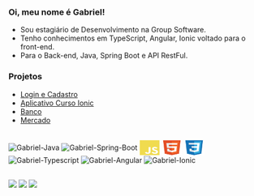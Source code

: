### Oi, meu nome é Gabriel!
* Sou estagiário de Desenvolvimento na Group Software.
* Tenho conhecimentos em TypeScript, Angular, Ionic voltado para o front-end.<br>
* Para o Back-end, Java, Spring Boot e API RestFul.<br>



### Projetos

* <a href="https://github.com/gabrielf54/Login-e-Cadastro-de-Usuarios">Login e Cadastro</a> <br>
* <a href="https://github.com/gabrielf54/CursoIonic4">Aplicativo Curso Ionic</a>
* <a href="https://github.com/gabrielf54/Banco">Banco</a>
* <a href="https://github.com/gabrielf54/Mercado">Mercado</a> <br>



<div style="display: inline_block"><br>
  
  <img align="center" alt="Gabriel-Java" height="30" width="40" src="https://cdn.jsdelivr.net/gh/devicons/devicon/icons/java/java-original.svg" />    
  <img align="center" alt="Gabriel-Spring-Boot" height="30" width="40" src="https://cdn.jsdelivr.net/gh/devicons/devicon/icons/spring/spring-original.svg" />
  <img align="center" alt="Gabriel-Js" height="30" width="40" src="https://raw.githubusercontent.com/devicons/devicon/master/icons/javascript/javascript-plain.svg">
  <img align="center" alt="Gabriel-HTML" height="30" width="40" src="https://raw.githubusercontent.com/devicons/devicon/master/icons/html5/html5-original.svg">
  <img align="center" alt="Gabriel-CSS" height="30" width="40" src="https://raw.githubusercontent.com/devicons/devicon/master/icons/css3/css3-original.svg">  
  <img align="center" alt="Gabriel-Typescript" height="30" width="40" src="https://cdn.jsdelivr.net/gh/devicons/devicon/icons/typescript/typescript-original.svg" />
  <img align="center" alt="Gabriel-Angular" height="30" width="40" src="https://cdn.jsdelivr.net/gh/devicons/devicon/icons/angularjs/angularjs-original.svg" />
  <img align="center" alt="Gabriel-Ionic" height="30" width="40" src="https://cdn.jsdelivr.net/gh/devicons/devicon/icons/ionic/ionic-original.svg"/>
          
  
</div>


##

<div>
<a href="https://www.instagram.com/gabrielfcostaaa" target="_blank"><img src="https://img.shields.io/badge/-Instagram-%23E4405F?style=for-the-badge&logo=instagram&logoColor=white" target="_blank"></a>
<a href = "mailto:gabriel.nuno22@gmail.com"><img src="https://img.shields.io/badge/-Gmail-%23333?style=for-the-badge&logo=gmail&logoColor=white" target="_blank"></a>
<a href="https://www.linkedin.com/in/gabriel-ferreira-costa-94b265227" target="_blank"><img src="https://img.shields.io/badge/-LinkedIn-%230077B5?style=for-the-badge&logo=linkedin&logoColor=white" target="_blank"></a> 
</div>
